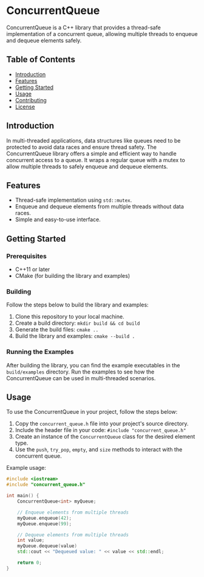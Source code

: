 # ConcurrentQueue

ConcurrentQueue is a C++ library that provides a thread-safe implementation of a concurrent queue, allowing multiple threads to enqueue and dequeue elements safely.

## Table of Contents
- [Introduction](#introduction)
- [Features](#features)
- [Getting Started](#getting-started)
- [Usage](#usage)
- [Contributing](#contributing)
- [License](#license)

## Introduction

In multi-threaded applications, data structures like queues need to be protected to avoid data races and ensure thread safety. The ConcurrentQueue library offers a simple and efficient way to handle concurrent access to a queue. It wraps a regular queue with a mutex to allow multiple threads to safely enqueue and dequeue elements.

## Features

- Thread-safe implementation using `std::mutex`.
- Enqueue and dequeue elements from multiple threads without data races.
- Simple and easy-to-use interface.

## Getting Started

### Prerequisites

- C++11 or later
- CMake (for building the library and examples)

### Building

Follow the steps below to build the library and examples:

1. Clone this repository to your local machine.
2. Create a build directory: `mkdir build && cd build`
3. Generate the build files: `cmake ..`
4. Build the library and examples: `cmake --build .`

### Running the Examples

After building the library, you can find the example executables in the `build/examples` directory. Run the examples to see how the ConcurrentQueue can be used in multi-threaded scenarios.

## Usage

To use the ConcurrentQueue in your project, follow the steps below:

1. Copy the `concurrent_queue.h` file into your project's source directory.
2. Include the header file in your code: `#include "concurrent_queue.h"`
3. Create an instance of the `ConcurrentQueue` class for the desired element type.
4. Use the `push`, `try_pop`, `empty`, and `size` methods to interact with the concurrent queue.

Example usage:

```cpp
#include <iostream>
#include "concurrent_queue.h"

int main() {
    ConcurrentQueue<int> myQueue;

    // Enqueue elements from multiple threads
    myQueue.enqueue(42);
    myQueue.enqueue(99);

    // Dequeue elements from multiple threads
    int value;
    myQueue.dequeue(value)
    std::cout << "Dequeued value: " << value << std::endl;

    return 0;
}

